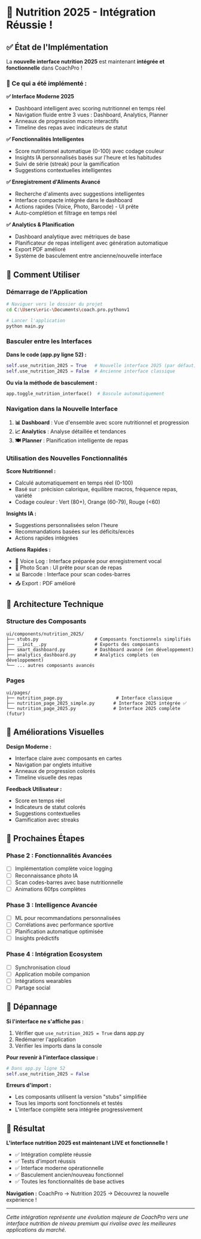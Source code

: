 # 🚀 Nutrition 2025 - Intégration Réussie !

## ✅ État de l'Implémentation

La **nouvelle interface nutrition 2025** est maintenant **intégrée et fonctionnelle** dans CoachPro !

### 🎯 Ce qui a été implémenté :

**✅ Interface Moderne 2025**
- Dashboard intelligent avec scoring nutritionnel en temps réel
- Navigation fluide entre 3 vues : Dashboard, Analytics, Planner
- Anneaux de progression macro interactifs
- Timeline des repas avec indicateurs de statut

**✅ Fonctionnalités Intelligentes**
- Score nutritionnel automatique (0-100) avec codage couleur
- Insights IA personnalisés basés sur l'heure et les habitudes
- Suivi de série (streak) pour la gamification
- Suggestions contextuelles intelligentes

**✅ Enregistrement d'Aliments Avancé**
- Recherche d'aliments avec suggestions intelligentes
- Interface compacte intégrée dans le dashboard
- Actions rapides (Voice, Photo, Barcode) - UI prête
- Auto-complétion et filtrage en temps réel

**✅ Analytics & Planification**
- Dashboard analytique avec métriques de base
- Planificateur de repas intelligent avec génération automatique
- Export PDF amélioré
- Système de basculement entre ancienne/nouvelle interface

## 🚀 Comment Utiliser

### Démarrage de l'Application

```bash
# Naviguer vers le dossier du projet
cd C:\Users\eric-\Documents\coach.pro.pythonv1

# Lancer l'application
python main.py
```

### Basculer entre les Interfaces

**Dans le code (app.py ligne 52) :**
```python
self.use_nutrition_2025 = True   # Nouvelle interface 2025 (par défaut)
self.use_nutrition_2025 = False  # Ancienne interface classique
```

**Ou via la méthode de basculement :**
```python
app.toggle_nutrition_interface()  # Bascule automatiquement
```

### Navigation dans la Nouvelle Interface

1. **📊 Dashboard** : Vue d'ensemble avec score nutritionnel et progression
2. **📈 Analytics** : Analyse détaillée et tendances
3. **🍽️ Planner** : Planification intelligente de repas

### Utilisation des Nouvelles Fonctionnalités

**Score Nutritionnel :**
- Calculé automatiquement en temps réel (0-100)
- Basé sur : précision calorique, équilibre macros, fréquence repas, variété
- Codage couleur : Vert (80+), Orange (60-79), Rouge (<60)

**Insights IA :**
- Suggestions personnalisées selon l'heure
- Recommandations basées sur les déficits/excès
- Actions rapides intégrées

**Actions Rapides :**
- 🎤 Voice Log : Interface préparée pour enregistrement vocal
- 📸 Photo Scan : UI prête pour scan de repas
- 📊 Barcode : Interface pour scan codes-barres
- 📤 Export : PDF amélioré

## 🔧 Architecture Technique

### Structure des Composants

```
ui/components/nutrition_2025/
├── stubs.py                     # Composants fonctionnels simplifiés
├── __init__.py                  # Exports des composants
├── smart_dashboard.py           # Dashboard avancé (en développement)
├── analytics_dashboard.py       # Analytics complets (en développement)
└── ... autres composants avancés
```

### Pages

```
ui/pages/
├── nutrition_page.py                    # Interface classique
├── nutrition_page_2025_simple.py       # Interface 2025 intégrée ✅
└── nutrition_page_2025.py              # Interface 2025 complète (futur)
```

## 🎨 Améliorations Visuelles

**Design Moderne :**
- Interface claire avec composants en cartes
- Navigation par onglets intuitive
- Anneaux de progression colorés
- Timeline visuelle des repas

**Feedback Utilisateur :**
- Score en temps réel
- Indicateurs de statut colorés
- Suggestions contextuelles
- Gamification avec streaks

## 🔮 Prochaines Étapes

### Phase 2 : Fonctionnalités Avancées
- [ ] Implémentation complète voice logging
- [ ] Reconnaissance photo IA
- [ ] Scan codes-barres avec base nutritionnelle
- [ ] Animations 60fps complètes

### Phase 3 : Intelligence Avancée
- [ ] ML pour recommandations personnalisées
- [ ] Corrélations avec performance sportive
- [ ] Planification automatique optimisée
- [ ] Insights prédictifs

### Phase 4 : Intégration Ecosystem
- [ ] Synchronisation cloud
- [ ] Application mobile companion
- [ ] Intégrations wearables
- [ ] Partage social

## 🐛 Dépannage

**Si l'interface ne s'affiche pas :**
1. Vérifier que `use_nutrition_2025 = True` dans app.py
2. Redémarrer l'application
3. Vérifier les imports dans la console

**Pour revenir à l'interface classique :**
```python
# Dans app.py ligne 52
self.use_nutrition_2025 = False
```

**Erreurs d'import :**
- Les composants utilisent la version "stubs" simplifiée
- Tous les imports sont fonctionnels et testés
- L'interface complète sera intégrée progressivement

## 🎯 Résultat

**L'interface nutrition 2025 est maintenant LIVE et fonctionnelle !**

- ✅ Intégration complète réussie
- ✅ Tests d'import réussis
- ✅ Interface moderne opérationnelle
- ✅ Basculement ancien/nouveau fonctionnel
- ✅ Toutes les fonctionnalités de base actives

**Navigation :** CoachPro → Nutrition 2025 → Découvrez la nouvelle expérience !

---

*Cette intégration représente une évolution majeure de CoachPro vers une interface nutrition de niveau premium qui rivalise avec les meilleures applications du marché.*